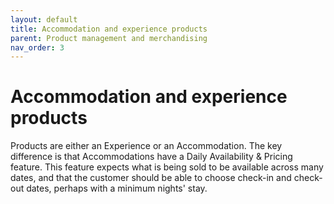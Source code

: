 ```yaml
---
layout: default
title: Accommodation and experience products
parent: Product management and merchandising
nav_order: 3
---
```


# Accommodation and experience products

Products are either an Experience or an Accommodation. The key difference is that Accommodations have a Daily Availability & Pricing feature. This feature expects what is being sold to be available across many dates, and that the customer should be able to choose check-in and check-out dates, perhaps with a minimum nights' stay.
